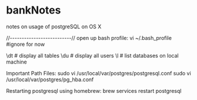 # bankNotes
notes on usage of postgreSQL on OS X

//--------------------------//
open up bash profile: 
	vi ~/.bash_profile   #ignore for now

\dt    # display all tables
\du    # display all users
\l     # list databases on local machine

Important Path Files:
sudo vi /usr/local/var/postgres/postgresql.conf
sudo vi /usr/local/var/postgres/pg_hba.conf

Restarting postgresql using homebrew:
brew services restart postgresql
